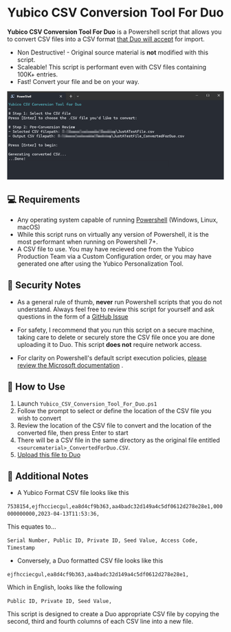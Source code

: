  <h1 align="center">Yubico CSV Conversion Tool For Duo</h1>

**Yubico CSV Conversion Tool For Duo** is a Powershell script that allows you to convert CSV files into a CSV format [that Duo will accept](https://duo.com/docs/yubikey) for import.

* Non Destructive! - Original source material is **not** modified with this script.
* Scaleable! This script is performant even with CSV files containing 100K+ entries.
* Fast! Convert your file and be on your way.

![](/Images/conversion.png)
## 💻 Requirements
- Any operating system capable of running [Powershell](https://learn.microsoft.com/en-us/powershell/scripting/install/installing-powershell?view=powershell-7.3)  (Windows, Linux, macOS)
- While this script runs on virtually any version of Powershell, it is the most performant when running on Powershell 7+.
- A CSV file to use. You may have recieved one from the Yubico Production Team via a Custom Configuration order, or you may have generated one after using the Yubico Personalization Tool.

## 🐻 Security Notes
- As a general rule of thumb, **never** run Powershell scripts that you do not understand. Always feel free to review this script for yourself and ask questions in the form of a [GitHub Issue](https://github.com/chris-streeks/Yubico_CSV_Conversion_Tool_For_Duo/issues)

- For safety, I recommend that you run this script on a secure machine, taking care to delete or securely store the CSV file once you are done uploading it to Duo. This script **does not** require network access.

- For clarity on Powershell's default script execution policies, [please review the Microsoft documentation](https://docs.microsoft.com/en-us/powershell/module/microsoft.powershell.core/about/about_execution_policies?view=powershell-7)
.

## 📖 How to Use
1. Launch `Yubico_CSV_Conversion_Tool_For_Duo.ps1` 
2. Follow the prompt to select or define the location of the CSV file you wish to convert
3. Review the location of the CSV file to convert and the location of the converted file, then press Enter to start
4. There will be a CSV file in the same directory as the original file entitled `<sourcematerial>_ConvertedForDuo.CSV`.
5. [Upload this file to Duo](https://duo.com/docs/yubikey#add-token-in-duo-admin-panel)

## 🐼 Additional Notes
- A Yubico Format CSV file looks like this

`7538154,ejfhcciecgul,ea8d4cf9b363,aa4badc32d149a4c5df0612d278e28e1,000000000000,2023-04-13T11:53:36,`

This equates to...

`Serial Number, Public ID, Private ID, Seed Value, Access Code, Timestamp`


- Conversely, a Duo formatted CSV file looks like this

`ejfhcciecgul,ea8d4cf9b363,aa4badc32d149a4c5df0612d278e28e1,`

Which in English, looks like the following

`Public ID, Private ID, Seed Value,`

This script is designed to create a Duo appropriate CSV file by copying the second, third and fourth columns of each CSV line into a new file.
